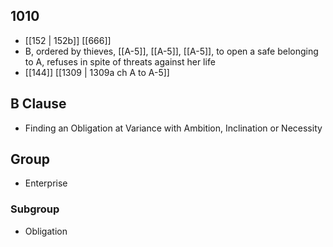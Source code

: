 ## 1010
- [[152 | 152b]] [[666]] 
- B, ordered by thieves, [[A-5]], [[A-5]], [[A-5]], to open a safe belonging to A, refuses in spite of threats against her life
- [[144]] [[1309 | 1309a ch A to A-5]] 

## B Clause
- Finding an Obligation at Variance with Ambition, Inclination or Necessity

## Group
- Enterprise

### Subgroup
- Obligation

